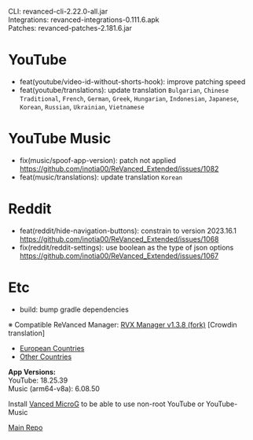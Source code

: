 CLI: revanced-cli-2.22.0-all.jar  
Integrations: revanced-integrations-0.111.6.apk  
Patches: revanced-patches-2.181.6.jar  

YouTube
==
- feat(youtube/video-id-without-shorts-hook): improve patching speed
- feat(youtube/translations): update translation
`Bulgarian`, `Chinese Traditional`, `French`, `German`, `Greek`, `Hungarian`, `Indonesian`, `Japanese`, `Korean`, `Russian`, `Ukrainian`, `Vietnamese`


YouTube Music
==
- fix(music/spoof-app-version): patch not applied https://github.com/inotia00/ReVanced_Extended/issues/1082
- feat(music/translations): update translation
`Korean`


Reddit
==
- feat(reddit/hide-navigation-buttons): constrain to version 2023.16.1 https://github.com/inotia00/ReVanced_Extended/issues/1068
- fix(reddit/reddit-settings): use boolean as the type of json options https://github.com/inotia00/ReVanced_Extended/issues/1067


Etc
==
- build: bump gradle dependencies


※ Compatible ReVanced Manager: [RVX Manager v1.3.8 (fork)](https://github.com/inotia00/revanced-manager/releases/tag/v1.3.8)
[Crowdin translation]
- [European Countries](https://crowdin.com/project/revancedextendedeu)
- [Other Countries](https://crowdin.com/project/revancedextended)
  
**App Versions:**  
YouTube: 18.25.39  
Music (arm64-v8a): 6.08.50  

Install [Vanced MicroG](https://github.com/inotia00/VancedMicroG/releases) to be able to use non-root YouTube or YouTube-Music  

[Main Repo](https://github.com/NoName-exe/revanced-extended)  

